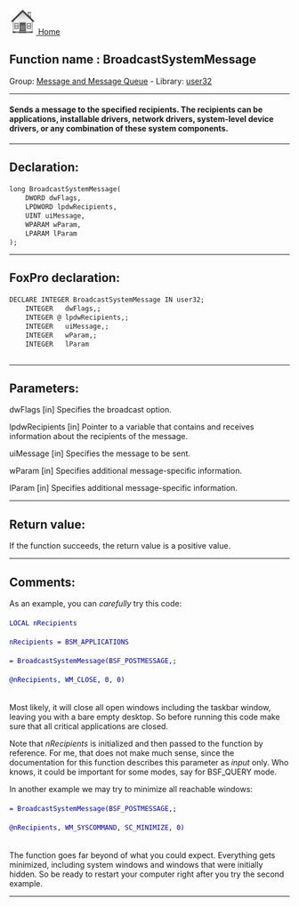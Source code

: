 [<img src="../../images/home.png"> Home ](https://github.com/VFPX/Win32API)  

## Function name : BroadcastSystemMessage
Group: [Message and Message Queue](../../functions_group.md#Message_and_Message_Queue)  -  Library: [user32](../../libraries.md#user32)  
***  


#### Sends a message to the specified recipients. The recipients can be applications, installable drivers, network drivers, system-level device drivers, or any combination of these system components.
***  


## Declaration:
```foxpro  
long BroadcastSystemMessage(
	DWORD dwFlags,
	LPDWORD lpdwRecipients,
	UINT uiMessage,
	WPARAM wParam,
	LPARAM lParam
);  
```  
***  


## FoxPro declaration:
```foxpro  
DECLARE INTEGER BroadcastSystemMessage IN user32;
	INTEGER   dwFlags,;
	INTEGER @ lpdwRecipients,;
	INTEGER   uiMessage,;
	INTEGER   wParam,;
	INTEGER   lParam
  
```  
***  


## Parameters:
dwFlags
[in] Specifies the broadcast option.

lpdwRecipients
[in]  Pointer to a variable that contains and receives information about the recipients of the message.

uiMessage
[in] Specifies the message to be sent. 

wParam
[in] Specifies additional message-specific information. 

lParam
[in] Specifies additional message-specific information.   
***  


## Return value:
If the function succeeds, the return value is a positive value.  
***  


## Comments:
As an example, you can <Em>carefully</Em> try this code:<code><font color=#0000a0>  
LOCAL nRecipients  
nRecipients = BSM_APPLICATIONS  
= BroadcastSystemMessage(BSF_POSTMESSAGE,;  
	@nRecipients, WM_CLOSE, 0, 0)  
</font></code>  
Most likely, it will close all open windows including the taskbar window, leaving you with a bare empty desktop. So before running this code make sure that all critical applications are closed.  
  
Note that <Em>nRecipients</Em> is initialized and then passed to the function by reference. For me, that does not make much sense, since the documentation for this function describes this parameter as <Em>input</Em> only. Who knows, it could be important for some modes, say for BSF_QUERY mode.  
  
In another example we may try to minimize all reachable windows:<code><font color=#0000a0>  
= BroadcastSystemMessage(BSF_POSTMESSAGE,;  
	@nRecipients, WM_SYSCOMMAND, SC_MINIMIZE, 0)  
</font></code>  
The function goes far beyond of what you could expect. Everything gets minimized, including system windows and windows that were initially hidden. So be ready to restart your computer right after you try the second example.  
  
***  

